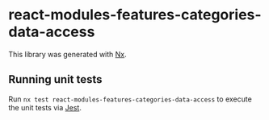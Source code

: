 # react-modules-features-categories-data-access

This library was generated with [Nx](https://nx.dev).

## Running unit tests

Run `nx test react-modules-features-categories-data-access` to execute the unit tests via [Jest](https://jestjs.io).
